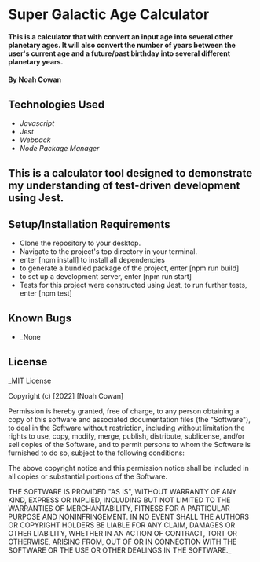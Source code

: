 # Super Galactic Age Calculator

#### This is a calculator that with convert an input age into several other planetary ages. It will also convert the number of years between the user's current age and a future/past birthday into several different planetary years.

#### By Noah Cowan

## Technologies Used

* _Javascript_
* _Jest_
* _Webpack_
* _Node Package Manager_

## This is a calculator tool designed to demonstrate my understanding of test-driven development using Jest. 

## Setup/Installation Requirements

* Clone the repository to your desktop.
* Navigate to the project's top directory in your terminal.
* enter [npm install] to install all dependencies
* to generate a bundled package of the project, enter [npm run build]
* to set up a development server, enter [npm run start]
* Tests for this project were constructed using Jest, to run further tests, enter [npm test]

## Known Bugs

* _None

## License

_MIT License

Copyright (c) [2022] [Noah Cowan]

Permission is hereby granted, free of charge, to any person obtaining a copy of this software and associated documentation files (the "Software"), to deal in the Software without restriction, including without limitation the rights to use, copy, modify, merge, publish, distribute, sublicense, and/or sell
copies of the Software, and to permit persons to whom the Software is furnished to do so, subject to the following conditions:

The above copyright notice and this permission notice shall be included in all copies or substantial portions of the Software.

THE SOFTWARE IS PROVIDED "AS IS", WITHOUT WARRANTY OF ANY KIND, EXPRESS OR IMPLIED, INCLUDING BUT NOT LIMITED TO THE WARRANTIES OF MERCHANTABILITY, FITNESS FOR A PARTICULAR PURPOSE AND NONINFRINGEMENT. IN NO EVENT SHALL THE AUTHORS OR COPYRIGHT HOLDERS BE LIABLE FOR ANY CLAIM, DAMAGES OR OTHER
LIABILITY, WHETHER IN AN ACTION OF CONTRACT, TORT OR OTHERWISE, ARISING FROM, OUT OF OR IN CONNECTION WITH THE SOFTWARE OR THE USE OR OTHER DEALINGS IN THE SOFTWARE._